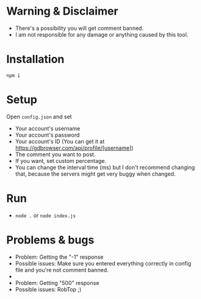# Warning & Disclaimer
- There's a possibility you will get comment banned.
- I am not responsible for any damage or anything caused by this tool.

# Installation
`npm i`

# Setup
Open `config.json` and set
- Your account's username
- Your account's password
- Your account's ID (You can get it at https://gdbrowser.com/api/profile/[username])
- The comment you want to post.
- If you want, set custom percentage.
- You can change the interval time (ms) but I don't recommend changing that, because the servers might get very buggy when changed.

# Run
- `node .` or `node index.js`

# Problems & bugs
- Problem: Getting the "-1" response
- Possible issues: Make sure you entered everything correctly in config file and you're not comment banned.
- 
- Problem: Getting "500" response
- Possible issues: RobTop ;)
